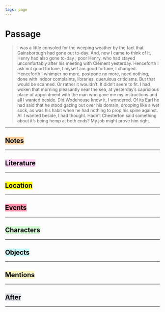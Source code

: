 ```yaml
---
tags: page
---
```


# Passage
> I was a little consoled for the weeping weather by the fact that Gainsborough had gone out to-day. And, now I came to think of it, Henry had also gone to-day ; poor Henry, who had stayed uncomfortably after his meeting with Clément yesterday. Henceforth I ask not good fortune, I myself am good fortune, I changed. Henceforth I whimper no more, postpone no more, need nothing, done with indoor complaints, libraries, querulous criticisms. But that would be scanned. Or rather it wouldn’t. It didn’t seem to fit. I had woken that morning pleasantly near the sea, at yesterday’s capricious place of appointment with the man who gave me my instructions and all I wanted beside. Did Wodehouse know it, I wondered. Of its Earl he had said that he stood gazing out over his domain, drooping like a wet sock, as was his habit when he had nothing to prop his spine against. All I wanted beside, I had thought. Hadn’t Chesterton said something about it’s being hemp at both ends? My job might prove him right.

---
## <mark style="background: #FFB86CA6;">Notes</mark>
---

## <mark style="background: #FFB8EBA6;">Literature</mark>
---

## <mark class="hltr-purple">Location</mark>
---

## <mark style="background: #FF5582A6;">Events</mark>
---

## <mark style="background: #BBFABBA6;">Characters</mark>
---

## <mark style="background: #ABF7F7A6;">Objects</mark>
---

## <mark style="background: #FFF3A3A6;">Mentions</mark>
---

## <mark style="background: #CACFD9A6;">After</mark>
---
